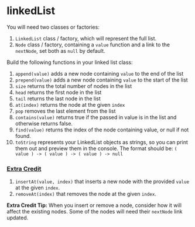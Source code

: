 # linkedList

<div class="lesson-content__panel">
    <p>You will need two classes or factories:</p>
    <ol>
      <li><code>LinkedList</code> class / factory, which will represent the full list.</li>
      <li><code>Node</code> class / factory, containing a <code>value</code> function and a link to the <code>nextNode</code>, set both as <code>null</code> by default.</li>
    </ol>
    <p>Build the following functions in your linked list class:</p>
    <ol>
      <li><code>append(value)</code> adds a new node containing <code>value</code> to the end of the list</li>
      <li><code>prepend(value)</code> adds a new node containing <code>value</code> to the start of the list</li>
      <li><code>size</code> returns the total number of nodes in the list</li>
      <li><code>head</code> returns the first node in the list</li>
      <li><code>tail</code> returns the last node in the list</li>
      <li><code>at(index)</code> returns the node at the given <code>index</code></li>
      <li><code>pop</code> removes the last element from the list</li>
      <li><code>contains(value)</code> returns true if the passed in value is in the list and otherwise returns false.</li>
      <li><code>find(value)</code> returns the index of the node containing value, or null if not found.</li>
      <li><code>toString</code> represents your LinkedList objects as strings, so you can print them out and preview them in the console.
The format should be: <code>( value ) -&gt; ( value ) -&gt; ( value ) -&gt; null</code></li>
    </ol>
    <h3><a href="#extra-credit" class="anchor-link">Extra Credit</a></h3>
    <ol>
      <li><code>insertAt(value, index)</code> that inserts a new node with the provided <code>value</code> at the given <code>index</code>.</li>
      <li><code>removeAt(index)</code> that removes the node at the given <code>index</code>.</li>
    </ol>
    <p><strong>Extra Credit Tip:</strong> When you insert or remove a node, consider how it will affect the existing nodes. Some of the nodes will need their <code>nextNode</code> link updated.</p>
  </div>
